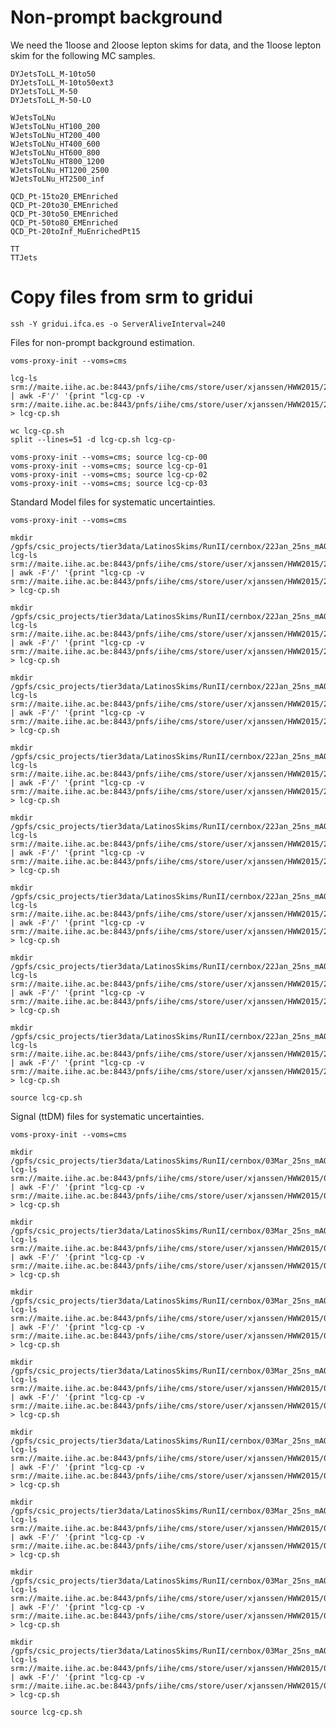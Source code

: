 Non-prompt background
====

We need the 1loose and 2loose lepton skims for data, and the 1loose lepton skim for the following MC samples.

    DYJetsToLL_M-10to50
    DYJetsToLL_M-10to50ext3
    DYJetsToLL_M-50
    DYJetsToLL_M-50-LO

    WJetsToLNu
    WJetsToLNu_HT100_200
    WJetsToLNu_HT200_400
    WJetsToLNu_HT400_600
    WJetsToLNu_HT600_800
    WJetsToLNu_HT800_1200
    WJetsToLNu_HT1200_2500
    WJetsToLNu_HT2500_inf

    QCD_Pt-15to20_EMEnriched
    QCD_Pt-20to30_EMEnriched
    QCD_Pt-30to50_EMEnriched
    QCD_Pt-50to80_EMEnriched
    QCD_Pt-20toInf_MuEnrichedPt15

    TT
    TTJets


Copy files from srm to gridui
====

    ssh -Y gridui.ifca.es -o ServerAliveInterval=240


Files for non-prompt background estimation.

    voms-proxy-init --voms=cms

    lcg-ls srm://maite.iihe.ac.be:8443/pnfs/iihe/cms/store/user/xjanssen/HWW2015/22Jan_25ns_mAODv2_MC/MCl1loose__EpTCorr | awk -F'/' '{print "lcg-cp -v srm://maite.iihe.ac.be:8443/pnfs/iihe/cms/store/user/xjanssen/HWW2015/22Jan_25ns_mAODv2_MC/MCl1loose__EpTCorr/"$11,"/gpfs/csic_projects/tier3data/LatinosSkims/RunII/cernbox/22Jan_25ns_mAODv2_MC/MCl1loose_EpTCorr/"$11}' > lcg-cp.sh

    wc lcg-cp.sh
    split --lines=51 -d lcg-cp.sh lcg-cp-

    voms-proxy-init --voms=cms; source lcg-cp-00
    voms-proxy-init --voms=cms; source lcg-cp-01
    voms-proxy-init --voms=cms; source lcg-cp-02
    voms-proxy-init --voms=cms; source lcg-cp-03


Standard Model files for systematic uncertainties.

    voms-proxy-init --voms=cms

    mkdir /gpfs/csic_projects/tier3data/LatinosSkims/RunII/cernbox/22Jan_25ns_mAODv2_MC/MCl2loose__hadd__bSFL2pTEff__l2tight__LepMupTup
    lcg-ls srm://maite.iihe.ac.be:8443/pnfs/iihe/cms/store/user/xjanssen/HWW2015/22Jan_25ns_mAODv2_MC/MCl2loose__hadd__bSFL2pTEff__l2tight__LepMupTup | awk -F'/' '{print "lcg-cp -v srm://maite.iihe.ac.be:8443/pnfs/iihe/cms/store/user/xjanssen/HWW2015/22Jan_25ns_mAODv2_MC/MCl2loose__hadd__bSFL2pTEff__l2tight__LepMupTup/"$11,"/gpfs/csic_projects/tier3data/LatinosSkims/RunII/cernbox/22Jan_25ns_mAODv2_MC/MCl2loose__hadd__bSFL2pTEff__l2tight__LepMupTup/"$11}' > lcg-cp.sh

    mkdir /gpfs/csic_projects/tier3data/LatinosSkims/RunII/cernbox/22Jan_25ns_mAODv2_MC/MCl2loose__hadd__bSFL2pTEff__l2tight__LepMupTdo
    lcg-ls srm://maite.iihe.ac.be:8443/pnfs/iihe/cms/store/user/xjanssen/HWW2015/22Jan_25ns_mAODv2_MC/MCl2loose__hadd__bSFL2pTEff__l2tight__LepMupTdo | awk -F'/' '{print "lcg-cp -v srm://maite.iihe.ac.be:8443/pnfs/iihe/cms/store/user/xjanssen/HWW2015/22Jan_25ns_mAODv2_MC/MCl2loose__hadd__bSFL2pTEff__l2tight__LepMupTdo/"$11,"/gpfs/csic_projects/tier3data/LatinosSkims/RunII/cernbox/22Jan_25ns_mAODv2_MC/MCl2loose__hadd__bSFL2pTEff__l2tight__LepMupTdo/"$11}' > lcg-cp.sh

    mkdir /gpfs/csic_projects/tier3data/LatinosSkims/RunII/cernbox/22Jan_25ns_mAODv2_MC/MCl2loose__hadd__bSFL2pTEff__l2tight__LepElepTup
    lcg-ls srm://maite.iihe.ac.be:8443/pnfs/iihe/cms/store/user/xjanssen/HWW2015/22Jan_25ns_mAODv2_MC/MCl2loose__hadd__bSFL2pTEff__l2tight__LepElepTup | awk -F'/' '{print "lcg-cp -v srm://maite.iihe.ac.be:8443/pnfs/iihe/cms/store/user/xjanssen/HWW2015/22Jan_25ns_mAODv2_MC/MCl2loose__hadd__bSFL2pTEff__l2tight__LepElepTup/"$11,"/gpfs/csic_projects/tier3data/LatinosSkims/RunII/cernbox/22Jan_25ns_mAODv2_MC/MCl2loose__hadd__bSFL2pTEff__l2tight__LepElepTup/"$11}' > lcg-cp.sh

    mkdir /gpfs/csic_projects/tier3data/LatinosSkims/RunII/cernbox/22Jan_25ns_mAODv2_MC/MCl2loose__hadd__bSFL2pTEff__l2tight__LepElepTdo
    lcg-ls srm://maite.iihe.ac.be:8443/pnfs/iihe/cms/store/user/xjanssen/HWW2015/22Jan_25ns_mAODv2_MC/MCl2loose__hadd__bSFL2pTEff__l2tight__LepElepTdo | awk -F'/' '{print "lcg-cp -v srm://maite.iihe.ac.be:8443/pnfs/iihe/cms/store/user/xjanssen/HWW2015/22Jan_25ns_mAODv2_MC/MCl2loose__hadd__bSFL2pTEff__l2tight__LepElepTdo/"$11,"/gpfs/csic_projects/tier3data/LatinosSkims/RunII/cernbox/22Jan_25ns_mAODv2_MC/MCl2loose__hadd__bSFL2pTEff__l2tight__LepElepTdo/"$11}' > lcg-cp.sh

    mkdir /gpfs/csic_projects/tier3data/LatinosSkims/RunII/cernbox/22Jan_25ns_mAODv2_MC/MCl2loose__hadd__bSFL2pTEff__l2tight__METup
    lcg-ls srm://maite.iihe.ac.be:8443/pnfs/iihe/cms/store/user/xjanssen/HWW2015/22Jan_25ns_mAODv2_MC/MCl2loose__hadd__bSFL2pTEff__l2tight__METup | awk -F'/' '{print "lcg-cp -v srm://maite.iihe.ac.be:8443/pnfs/iihe/cms/store/user/xjanssen/HWW2015/22Jan_25ns_mAODv2_MC/MCl2loose__hadd__bSFL2pTEff__l2tight__METup/"$11,"/gpfs/csic_projects/tier3data/LatinosSkims/RunII/cernbox/22Jan_25ns_mAODv2_MC/MCl2loose__hadd__bSFL2pTEff__l2tight__METup/"$11}' > lcg-cp.sh

    mkdir /gpfs/csic_projects/tier3data/LatinosSkims/RunII/cernbox/22Jan_25ns_mAODv2_MC/MCl2loose__hadd__bSFL2pTEff__l2tight__METdo
    lcg-ls srm://maite.iihe.ac.be:8443/pnfs/iihe/cms/store/user/xjanssen/HWW2015/22Jan_25ns_mAODv2_MC/MCl2loose__hadd__bSFL2pTEff__l2tight__METdo | awk -F'/' '{print "lcg-cp -v srm://maite.iihe.ac.be:8443/pnfs/iihe/cms/store/user/xjanssen/HWW2015/22Jan_25ns_mAODv2_MC/MCl2loose__hadd__bSFL2pTEff__l2tight__METdo/"$11,"/gpfs/csic_projects/tier3data/LatinosSkims/RunII/cernbox/22Jan_25ns_mAODv2_MC/MCl2loose__hadd__bSFL2pTEff__l2tight__METdo/"$11}' > lcg-cp.sh

    mkdir /gpfs/csic_projects/tier3data/LatinosSkims/RunII/cernbox/22Jan_25ns_mAODv2_MC/MCl2loose__hadd__bSFL2pTEff__l2tight__JESMaxup
    lcg-ls srm://maite.iihe.ac.be:8443/pnfs/iihe/cms/store/user/xjanssen/HWW2015/22Jan_25ns_mAODv2_MC/MCl2loose__hadd__bSFL2pTEff__l2tight__JESMaxup | awk -F'/' '{print "lcg-cp -v srm://maite.iihe.ac.be:8443/pnfs/iihe/cms/store/user/xjanssen/HWW2015/22Jan_25ns_mAODv2_MC/MCl2loose__hadd__bSFL2pTEff__l2tight__JESMaxup/"$11,"/gpfs/csic_projects/tier3data/LatinosSkims/RunII/cernbox/22Jan_25ns_mAODv2_MC/MCl2loose__hadd__bSFL2pTEff__l2tight__JESMaxup/"$11}' > lcg-cp.sh

    mkdir /gpfs/csic_projects/tier3data/LatinosSkims/RunII/cernbox/22Jan_25ns_mAODv2_MC/MCl2loose__hadd__bSFL2pTEff__l2tight__JESMaxdo
    lcg-ls srm://maite.iihe.ac.be:8443/pnfs/iihe/cms/store/user/xjanssen/HWW2015/22Jan_25ns_mAODv2_MC/MCl2loose__hadd__bSFL2pTEff__l2tight__JESMaxdo | awk -F'/' '{print "lcg-cp -v srm://maite.iihe.ac.be:8443/pnfs/iihe/cms/store/user/xjanssen/HWW2015/22Jan_25ns_mAODv2_MC/MCl2loose__hadd__bSFL2pTEff__l2tight__JESMaxdo/"$11,"/gpfs/csic_projects/tier3data/LatinosSkims/RunII/cernbox/22Jan_25ns_mAODv2_MC/MCl2loose__hadd__bSFL2pTEff__l2tight__JESMaxdo/"$11}' > lcg-cp.sh

    source lcg-cp.sh


Signal (ttDM) files for systematic uncertainties.

    voms-proxy-init --voms=cms

    mkdir /gpfs/csic_projects/tier3data/LatinosSkims/RunII/cernbox/03Mar_25ns_mAODv2_MC/MCl2loose__hadd__bSFL2pTEff__l2tight__LepMupTup
    lcg-ls srm://maite.iihe.ac.be:8443/pnfs/iihe/cms/store/user/xjanssen/HWW2015/03Mar_25ns_mAODv2_MC/MCl2loose__hadd__bSFL2pTEff__l2tight__LepMupTup | awk -F'/' '{print "lcg-cp -v srm://maite.iihe.ac.be:8443/pnfs/iihe/cms/store/user/xjanssen/HWW2015/03Mar_25ns_mAODv2_MC/MCl2loose__hadd__bSFL2pTEff__l2tight__LepMupTup/"$11,"/gpfs/csic_projects/tier3data/LatinosSkims/RunII/cernbox/03Mar_25ns_mAODv2_MC/MCl2loose__hadd__bSFL2pTEff__l2tight__LepMupTup/"$11}' > lcg-cp.sh

    mkdir /gpfs/csic_projects/tier3data/LatinosSkims/RunII/cernbox/03Mar_25ns_mAODv2_MC/MCl2loose__hadd__bSFL2pTEff__l2tight__LepMupTdo
    lcg-ls srm://maite.iihe.ac.be:8443/pnfs/iihe/cms/store/user/xjanssen/HWW2015/03Mar_25ns_mAODv2_MC/MCl2loose__hadd__bSFL2pTEff__l2tight__LepMupTdo | awk -F'/' '{print "lcg-cp -v srm://maite.iihe.ac.be:8443/pnfs/iihe/cms/store/user/xjanssen/HWW2015/03Mar_25ns_mAODv2_MC/MCl2loose__hadd__bSFL2pTEff__l2tight__LepMupTdo/"$11,"/gpfs/csic_projects/tier3data/LatinosSkims/RunII/cernbox/03Mar_25ns_mAODv2_MC/MCl2loose__hadd__bSFL2pTEff__l2tight__LepMupTdo/"$11}' > lcg-cp.sh

    mkdir /gpfs/csic_projects/tier3data/LatinosSkims/RunII/cernbox/03Mar_25ns_mAODv2_MC/MCl2loose__hadd__bSFL2pTEff__l2tight__LepElepTup
    lcg-ls srm://maite.iihe.ac.be:8443/pnfs/iihe/cms/store/user/xjanssen/HWW2015/03Mar_25ns_mAODv2_MC/MCl2loose__hadd__bSFL2pTEff__l2tight__LepElepTup | awk -F'/' '{print "lcg-cp -v srm://maite.iihe.ac.be:8443/pnfs/iihe/cms/store/user/xjanssen/HWW2015/03Mar_25ns_mAODv2_MC/MCl2loose__hadd__bSFL2pTEff__l2tight__LepElepTup/"$11,"/gpfs/csic_projects/tier3data/LatinosSkims/RunII/cernbox/03Mar_25ns_mAODv2_MC/MCl2loose__hadd__bSFL2pTEff__l2tight__LepElepTup/"$11}' > lcg-cp.sh

    mkdir /gpfs/csic_projects/tier3data/LatinosSkims/RunII/cernbox/03Mar_25ns_mAODv2_MC/MCl2loose__hadd__bSFL2pTEff__l2tight__LepElepTdo
    lcg-ls srm://maite.iihe.ac.be:8443/pnfs/iihe/cms/store/user/xjanssen/HWW2015/03Mar_25ns_mAODv2_MC/MCl2loose__hadd__bSFL2pTEff__l2tight__LepElepTdo | awk -F'/' '{print "lcg-cp -v srm://maite.iihe.ac.be:8443/pnfs/iihe/cms/store/user/xjanssen/HWW2015/03Mar_25ns_mAODv2_MC/MCl2loose__hadd__bSFL2pTEff__l2tight__LepElepTdo/"$11,"/gpfs/csic_projects/tier3data/LatinosSkims/RunII/cernbox/03Mar_25ns_mAODv2_MC/MCl2loose__hadd__bSFL2pTEff__l2tight__LepElepTdo/"$11}' > lcg-cp.sh

    mkdir /gpfs/csic_projects/tier3data/LatinosSkims/RunII/cernbox/03Mar_25ns_mAODv2_MC/MCl2loose__hadd__bSFL2pTEff__l2tight__METup
    lcg-ls srm://maite.iihe.ac.be:8443/pnfs/iihe/cms/store/user/xjanssen/HWW2015/03Mar_25ns_mAODv2_MC/MCl2loose__hadd__bSFL2pTEff__l2tight__METup | awk -F'/' '{print "lcg-cp -v srm://maite.iihe.ac.be:8443/pnfs/iihe/cms/store/user/xjanssen/HWW2015/03Mar_25ns_mAODv2_MC/MCl2loose__hadd__bSFL2pTEff__l2tight__METup/"$11,"/gpfs/csic_projects/tier3data/LatinosSkims/RunII/cernbox/03Mar_25ns_mAODv2_MC/MCl2loose__hadd__bSFL2pTEff__l2tight__METup/"$11}' > lcg-cp.sh

    mkdir /gpfs/csic_projects/tier3data/LatinosSkims/RunII/cernbox/03Mar_25ns_mAODv2_MC/MCl2loose__hadd__bSFL2pTEff__l2tight__METdo
    lcg-ls srm://maite.iihe.ac.be:8443/pnfs/iihe/cms/store/user/xjanssen/HWW2015/03Mar_25ns_mAODv2_MC/MCl2loose__hadd__bSFL2pTEff__l2tight__METdo | awk -F'/' '{print "lcg-cp -v srm://maite.iihe.ac.be:8443/pnfs/iihe/cms/store/user/xjanssen/HWW2015/03Mar_25ns_mAODv2_MC/MCl2loose__hadd__bSFL2pTEff__l2tight__METdo/"$11,"/gpfs/csic_projects/tier3data/LatinosSkims/RunII/cernbox/03Mar_25ns_mAODv2_MC/MCl2loose__hadd__bSFL2pTEff__l2tight__METdo/"$11}' > lcg-cp.sh

    mkdir /gpfs/csic_projects/tier3data/LatinosSkims/RunII/cernbox/03Mar_25ns_mAODv2_MC/MCl2loose__hadd__bSFL2pTEff__l2tight__JESMaxup
    lcg-ls srm://maite.iihe.ac.be:8443/pnfs/iihe/cms/store/user/xjanssen/HWW2015/03Mar_25ns_mAODv2_MC/MCl2loose__hadd__bSFL2pTEff__l2tight__JESMaxup | awk -F'/' '{print "lcg-cp -v srm://maite.iihe.ac.be:8443/pnfs/iihe/cms/store/user/xjanssen/HWW2015/03Mar_25ns_mAODv2_MC/MCl2loose__hadd__bSFL2pTEff__l2tight__JESMaxup/"$11,"/gpfs/csic_projects/tier3data/LatinosSkims/RunII/cernbox/03Mar_25ns_mAODv2_MC/MCl2loose__hadd__bSFL2pTEff__l2tight__JESMaxup/"$11}' > lcg-cp.sh

    mkdir /gpfs/csic_projects/tier3data/LatinosSkims/RunII/cernbox/03Mar_25ns_mAODv2_MC/MCl2loose__hadd__bSFL2pTEff__l2tight__JESMaxdo
    lcg-ls srm://maite.iihe.ac.be:8443/pnfs/iihe/cms/store/user/xjanssen/HWW2015/03Mar_25ns_mAODv2_MC/MCl2loose__hadd__bSFL2pTEff__l2tight__JESMaxdo | awk -F'/' '{print "lcg-cp -v srm://maite.iihe.ac.be:8443/pnfs/iihe/cms/store/user/xjanssen/HWW2015/03Mar_25ns_mAODv2_MC/MCl2loose__hadd__bSFL2pTEff__l2tight__JESMaxdo/"$11,"/gpfs/csic_projects/tier3data/LatinosSkims/RunII/cernbox/03Mar_25ns_mAODv2_MC/MCl2loose__hadd__bSFL2pTEff__l2tight__JESMaxdo/"$11}' > lcg-cp.sh

    source lcg-cp.sh
